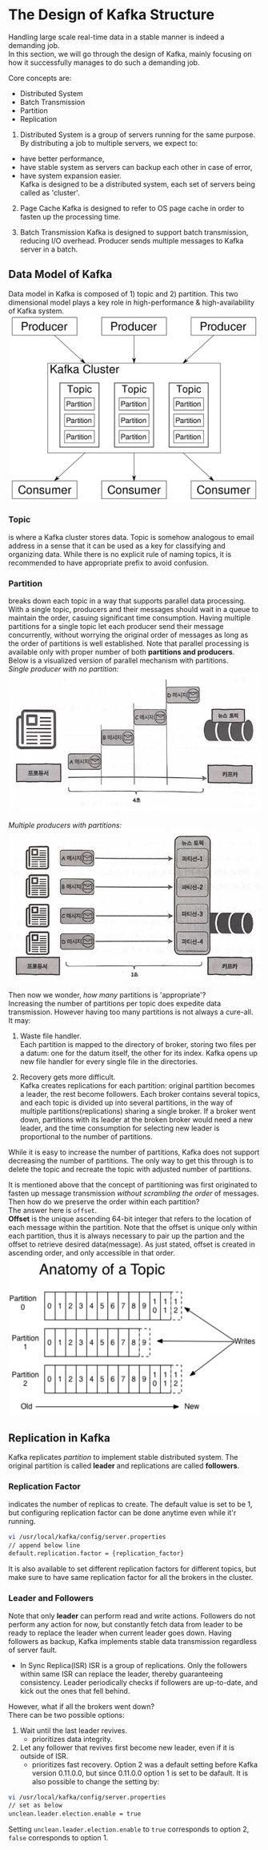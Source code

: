 # The Design of Kafka Structure
Handling large scale real-time data in a stable manner is indeed a demanding job.  
In this section, we will go through the design of Kafka, mainly focusing on how it successfully manages to do such a demanding job.  
  
Core concepts are:
- Distributed System
- Batch Transmission
- Partition
- Replication
  
1. Distributed System
is a group of servers running for the same purpose. By distributing a job to multiple servers, we expect to:  
- have better performance,
- have stable system as servers can backup each other in case of error,
- have system expansion easier.  
Kafka is designed to be a distributed system, each set of servers being called as 'cluster'.
  
2. Page Cache
Kafka is designed to refer to OS page cache in order to fasten up the processing time. 

3. Batch Transmission
Kafka is designed to support batch transmission, reducing I/O overhead. Producer sends multiple messages to Kafka server in a batch.
  
## Data Model of Kafka
Data model in Kafka is composed of 1) topic and 2) partition. This two dimensional model plays a key role in high-performance & high-availability of Kafka system.  
![topic&partition](topic_partition.png)

### Topic
is where a Kafka cluster stores data. Topic is somehow analogous to email address in a sense that it can be used as a key for classifying and organizing data. While there is no explicit rule of naming topics, it is recommended to have appropriate prefix to avoid confusion.
  
### Partition
breaks down each topic in a way that supports parallel data processing. With a single topic, producers and their messages should wait in a queue to maintain the order, casuing significant time consumption. Having multiple partitions for a single topic let each producer send their message concurrently, without worrying the original order of messages as long as the order of partitions is well established. Note that parallel processing is available only with proper number of both **partitions and producers**.  
Below is a visualized version of parallel mechanism with partitions.  
*Single producer with no partition:*
![without partition](wo_partition.jpg)
  
*Multiple producers with partitions:*
![with partitions](w_partition.jpg)
  
Then now we wonder, *how many* partitions is 'appropriate'?  
Increasing the number of partitions per topic does expedite data transmission. However having too many partitions is not always a cure-all.  
It may:  
1. Waste file handler.  
Each partition is mapped to the directory of broker, storing two files per a datum: one for the datum itself, the other for its index. Kafka opens up new file handler for every single file in the directories.
  
2. Recovery gets more difficult.  
Kafka creates replications for each partition: original partition becomes a leader, the rest become followers. Each broker contains several topics, and each topic is divided up into several partitions, in the way of multiple partitions(replications) sharing a single broker. If a broker went down, partitions with its leader at the broken broker would need a new leader, and the time consumption for selecting new leader is proportional to the number of partitions. 
  
While it is easy to increase the number of partitions, Kafka does not support decreasing the number of partitions. The only way to get this through is to delete the topic and recreate the topic with adjusted number of partitions. 
  
It is mentioned above that the concept of partitioning was first originated to fasten up message transmission *without scrambling the order* of messages. Then how do we preserve the order within each partition?  
The answer here is `offset`.  
**Offset** is the unique ascending 64-bit integer that refers to the location of each message within the partition. Note that the offset is unique only within each partition, thus it is always necessary to pair up the partion and the offset to retrieve desired data(message). As just stated, offset is created in ascending order, and only accessible in that order.  
![offset](offset.png)

## Replication in Kafka
Kafka replicates *partition* to implement stable distributed system. The original partition is called **leader** and replications are called **followers**. 
  
### Replication Factor 
indicates the number of replicas to create. The default value is set to be 1, but configuring replication factor can be done anytime even while it'r running.  
  
```sh
vi /usr/local/kafka/config/server.properties  
// append below line
default.replication.factor = {replication_factor}
```
  
It is also available to set different replication factors for different topics, but make sure to have same replication factor for all the brokers in the cluster.
  
### Leader and Followers
Note that only **leader** can perform read and write actions. Followers do not perform any action for now, but constantly fetch data from leader to be ready to replace the leader when current leader goes down. Having followers as backup, Kafka implements stable data transmission regardless of server fault. 
  
* In Sync Replica(ISR)
ISR is a group of replications. Only the followers within same ISR can replace the leader, thereby guaranteeing consistency. Leader periodically checks if followers are up-to-date, and kick out the ones that fell behind.
  
However, what if all the brokers went down?  
There can be two possible options:  
1. Wait until the last leader revives.  
    - prioritizes data integrity.
2. Let any follower that revives first become new leader, even if it is outside of ISR.  
    - prioritizes fast recovery.
Option 2 was a default setting before Kafka version 0.11.0.0, but since 0.11.0.0 option 1 is set to be dafault. It is also possible to change the setting by:  
```sh
vi /usr/local/kafka/config/server.properties  
// set as below
unclean.leader.election.enable = true  
```
Setting `unclean.leader.election.enable` to `true` corresponds to option 2, `false` corresponds to option 1.
